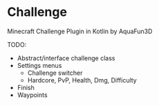 # Challenge
Minecraft Challenge Plugin in Kotlin
by AquaFun3D

TODO:

- Abstract/interface challenge class
- Settings menus
  - Challenge switcher
  - Hardcore, PvP, Health, Dmg, Difficulty
- Finish
- Waypoints
